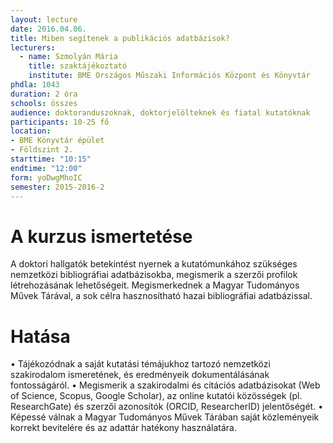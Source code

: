 ```yaml
---
layout: lecture
date: 2016.04.06.
title: Miben segítenek a publikációs adatbázisok?
lecturers:
  - name: Szmolyán Mária
    title: szaktájékoztató
    institute: BME Országos Műszaki Információs Központ és Könyvtár
phdla: 1043
duration: 2 óra
schools: összes
audience: doktoranduszoknak, doktorjelölteknek és fiatal kutatóknak
participants: 10-25 fő
location:
- BME Könyvtár épület
- Földszint 2.
starttime: "10:15"
endtime: "12:00"
form: yoDwgMhoIC
semester: 2015-2016-2
---
```


# A kurzus ismertetése
A doktori hallgatók betekintést nyernek a kutatómunkához szükséges nemzetközi bibliográfiai adatbázisokba, megismerik a szerzői profilok létrehozásának lehetőségeit. Megismerkednek a Magyar Tudományos Művek Tárával, a sok célra hasznosítható hazai bibliográfiai adatbázissal.

# Hatása
•	Tájékozódnak a saját kutatási témájukhoz tartozó nemzetközi szakirodalom ismeretének, és eredményeik dokumentálásának fontosságáról. •	Megismerik a szakirodalmi és citációs adatbázisokat (Web of Science, Scopus, Google Scholar), az online kutatói közösségek (pl. ResearchGate) és szerzői azonosítók (ORCID, ResearcherID) jelentőségét.
•	Képessé válnak a Magyar Tudományos Művek Tárában saját közleményeik korrekt bevitelére és az adattár hatékony használatára.
